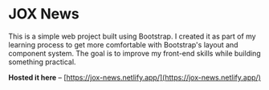 # JOX News

This is a simple web project built using Bootstrap. I created it as part of my learning process to get more comfortable with Bootstrap's layout and component system. The goal is to improve my front-end skills while building something practical.

**Hosted it here** – [https://jox-news.netlify.app/](https://jox-news.netlify.app/)

